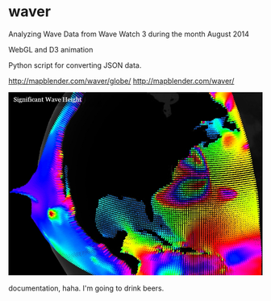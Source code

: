 waver
=====

Analyzing Wave Data from Wave Watch 3 during the month August 2014

WebGL and D3 animation

Python script for converting JSON data.




http://mapblender.com/waver/globe/
http://mapblender.com/waver/


![ScreenShot](/data/waver.jpg)


documentation, haha.  I'm going to drink beers.
